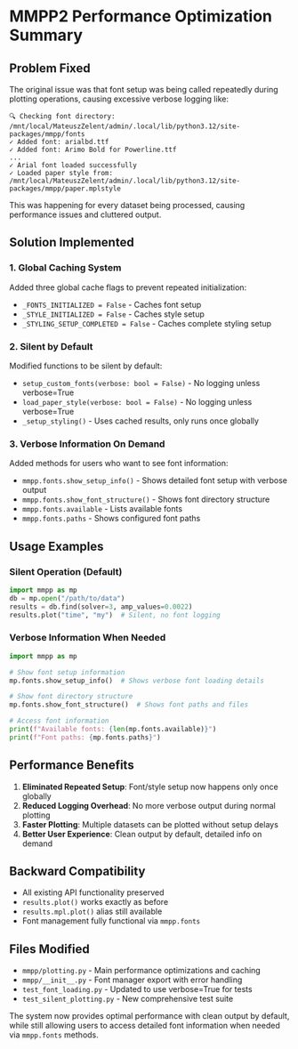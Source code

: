 # MMPP2 Performance Optimization Summary

## Problem Fixed
The original issue was that font setup was being called repeatedly during plotting operations, causing excessive verbose logging like:

```
🔍 Checking font directory: /mnt/local/MateuszZelent/admin/.local/lib/python3.12/site-packages/mmpp/fonts
✓ Added font: arialbd.ttf
✓ Added font: Arimo Bold for Powerline.ttf
...
✓ Arial font loaded successfully
✓ Loaded paper style from: /mnt/local/MateuszZelent/admin/.local/lib/python3.12/site-packages/mmpp/paper.mplstyle
```

This was happening for every dataset being processed, causing performance issues and cluttered output.

## Solution Implemented

### 1. Global Caching System
Added three global cache flags to prevent repeated initialization:
- `_FONTS_INITIALIZED = False` - Caches font setup
- `_STYLE_INITIALIZED = False` - Caches style setup  
- `_STYLING_SETUP_COMPLETED = False` - Caches complete styling setup

### 2. Silent by Default
Modified functions to be silent by default:
- `setup_custom_fonts(verbose: bool = False)` - No logging unless verbose=True
- `load_paper_style(verbose: bool = False)` - No logging unless verbose=True
- `_setup_styling()` - Uses cached results, only runs once globally

### 3. Verbose Information On Demand
Added methods for users who want to see font information:
- `mmpp.fonts.show_setup_info()` - Shows detailed font setup with verbose output
- `mmpp.fonts.show_font_structure()` - Shows font directory structure
- `mmpp.fonts.available` - Lists available fonts
- `mmpp.fonts.paths` - Shows configured font paths

## Usage Examples

### Silent Operation (Default)
```python
import mmpp as mp
db = mp.open("/path/to/data")
results = db.find(solver=3, amp_values=0.0022)
results.plot("time", "my")  # Silent, no font logging
```

### Verbose Information When Needed
```python
import mmpp as mp

# Show font setup information
mp.fonts.show_setup_info()  # Shows verbose font loading details

# Show font directory structure
mp.fonts.show_font_structure()  # Shows font paths and files

# Access font information
print(f"Available fonts: {len(mp.fonts.available)}")
print(f"Font paths: {mp.fonts.paths}")
```

## Performance Benefits
1. **Eliminated Repeated Setup**: Font/style setup now happens only once globally
2. **Reduced Logging Overhead**: No more verbose output during normal plotting
3. **Faster Plotting**: Multiple datasets can be plotted without setup delays
4. **Better User Experience**: Clean output by default, detailed info on demand

## Backward Compatibility
- All existing API functionality preserved
- `results.plot()` works exactly as before
- `results.mpl.plot()` alias still available
- Font management fully functional via `mmpp.fonts`

## Files Modified
- `mmpp/plotting.py` - Main performance optimizations and caching
- `mmpp/__init__.py` - Font manager export with error handling
- `test_font_loading.py` - Updated to use verbose=True for tests
- `test_silent_plotting.py` - New comprehensive test suite

The system now provides optimal performance with clean output by default, while still allowing users to access detailed font information when needed via `mmpp.fonts` methods.
